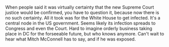 When people said it was virtually certainty that the new Supreme Court justice would be confirmed, you have to question it, because now there is no such certainty. All it took was for the White House to get infected. It's a central node in the US government. Seems likely its infection spreads to Congress and even the Court. Hard to imagine orderly business taking place in DC for the forseeable future, but who knows anymore. Can't wait to hear what Mitch McConnell has to say, and if he was exposed. 
